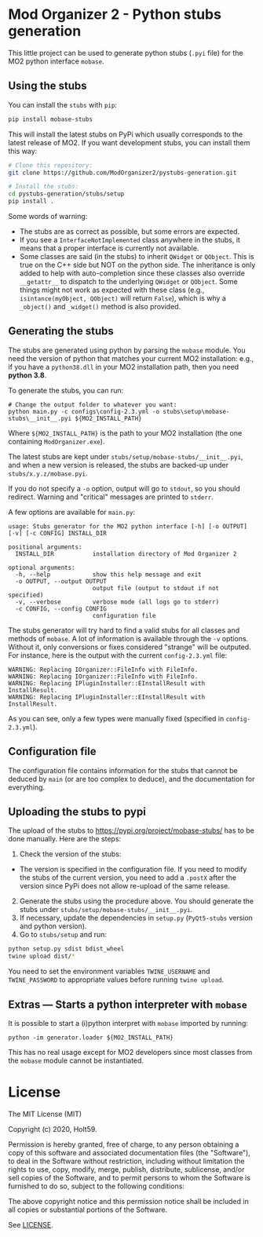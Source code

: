 # Mod Organizer 2 - Python stubs generation

This little project can be used to generate python stubs (`.pyi` file) for the MO2 python
interface `mobase`.

## Using the stubs

You can install the `stubs` with `pip`:

```bash
pip install mobase-stubs
```

This will install the latest stubs on PyPi which usually corresponds to the latest release of
MO2.
If you want development stubs, you can install them this way:
```bash
# Clone this repository:
git clone https://github.com/ModOrganizer2/pystubs-generation.git

# Install the stubs:
cd pystubs-generation/stubs/setup
pip install .
```

Some words of warning:
- The stubs are as correct as possible, but some errors are expected.
- If you see a `InterfaceNotImplemented` class anywhere in the stubs, it means that a proper interface is
    currently not available.
- Some classes are said (in the stubs) to inherit `QWidget` or `QObject`. This is true on the C++ side but NOT
    on the python side. The inheritance is only added to help with auto-completion since these classes also
    override `__getattr__` to dispatch to the underlying `QWidget` or `QObject`. Some things might not work as
    expected with these class (e.g., `isintance(myObject, QObject)` will return `False`), which is why a
    `_object()` and `_widget()` method is also provided.

## Generating the stubs

The stubs are generated using python by parsing the `mobase` module.
You need the version of python that matches your current MO2 installation: e.g., if you have a `python38.dll` in
your MO2 installation path, then you need **python 3.8**.

To generate the stubs, you can run:

```
# Change the output folder to whatever you want:
python main.py -c configs\config-2.3.yml -o stubs\setup\mobase-stubs\__init__.pyi ${MO2_INSTALL_PATH}
```

Where `${MO2_INSTALL_PATH}` is the path to your MO2 installation (the one containing `ModOrganizer.exe`).

The latest stubs are kept under `stubs/setup/mobase-stubs/__init__.pyi`, and when a new version is released,
the stubs are backed-up under `stubs/x.y.z/mobase.pyi`.


If you do not specify a `-o` option, output will go to `stdout`, so you should redirect.
Warning and "critical" messages are printed to `stderr`.

A few options are available for `main.py`:

```
usage: Stubs generator for the MO2 python interface [-h] [-o OUTPUT] [-v] [-c CONFIG] INSTALL_DIR

positional arguments:
  INSTALL_DIR           installation directory of Mod Organizer 2

optional arguments:
  -h, --help            show this help message and exit
  -o OUTPUT, --output OUTPUT
                        output file (output to stdout if not specified)
  -v, --verbose         verbose mode (all logs go to stderr)
  -c CONFIG, --config CONFIG
                        configuration file
```

The stubs generator will try hard to find a valid stubs for all classes and methods of `mobase`.
A lot of information is available through the `-v` options. Without it, only conversions or fixes
considered "strange" will be outputed.
For instance, here is the output with the current `config-2.3.yml` file:

```
WARNING: Replacing IOrganizer::FileInfo with FileInfo.
WARNING: Replacing IOrganizer::FileInfo with FileInfo.
WARNING: Replacing IPluginInstaller::EInstallResult with InstallResult.
WARNING: Replacing IPluginInstaller::EInstallResult with InstallResult.
```

As you can see, only a few types were manually fixed (specified in `config-2.3.yml`).

## Configuration file

The configuration file contains information for the stubs that cannot be deduced by `main` (or are too
complex to deduce), and the documentation for everything.

## Uploading the stubs to pypi

The upload of the stubs to https://pypi.org/project/mobase-stubs/ has to be done manually. Here
are the steps:

1. Check the version of the stubs:
  - The version is specified in the configuration file. If you need to modify the stubs of the
    current version, you need to add a `.postX` after the version since PyPi does not allow
    re-upload of the same release.
2. Generate the stubs using the procedure above. You should generate the stubs under `stubs/setup/mobase-stubs/__init__.pyi`.
3. If necessary, update the dependencies in `setup.py` (`PyQt5-stubs` version and python version).
4. Go to `stubs/setup` and run:

```bash
python setup.py sdist bdist_wheel
twine upload dist/*
```

You need to set the environment variables `TWINE_USERNAME` and `TWINE_PASSWORD` to appropriate values
before running `twine upload`.

## Extras &mdash; Starts a python interpreter with `mobase`

It is possible to start a (i)python interpret with `mobase` imported by running:

```
python -im generator.loader ${MO2_INSTALL_PATH}
```

This has no real usage except for MO2 developers since most classes from the `mobase` module cannot be instantiated.

# License

The MIT License (MIT)

Copyright (c) 2020, Holt59.

Permission is hereby granted, free of charge, to any person obtaining a copy of this software and associated documentation files (the "Software"), to deal in the Software without restriction, including without limitation the rights to use, copy, modify, merge, publish, distribute, sublicense, and/or sell copies of the Software, and to permit persons to whom the Software is furnished to do so, subject to the following conditions:

The above copyright notice and this permission notice shall be included in all copies or substantial portions of the Software.

See [LICENSE](LICENSE).
